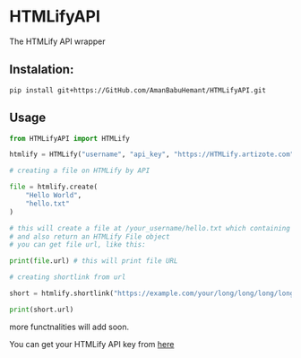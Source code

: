 # HTMLifyAPI
The HTMLify API wrapper

## Instalation:

```shell
pip install git+https://GitHub.com/AmanBabuHemant/HTMLifyAPI.git
```

## Usage

```python
from HTMLifyAPI import HTMLify

htmlify = HTMLify("username", "api_key", "https://HTMLify.artizote.com")

# creating a file on HTMLify by API

file = htmlify.create(
    "Hello World",
    "hello.txt"
)

# this will create a file at /your_username/hello.txt which containing "Hello World"
# and also return an HTMLify File object
# you can get file url, like this:

print(file.url) # this will print file URL

# creating shortlink from url

short = htmlify.shortlink("https://example.com/your/long/long/long/long/url")

print(short.url)

```

more functnalities will add soon.

You can get your HTMLify API key from [here](https://htmlify.artizote.com/api)

